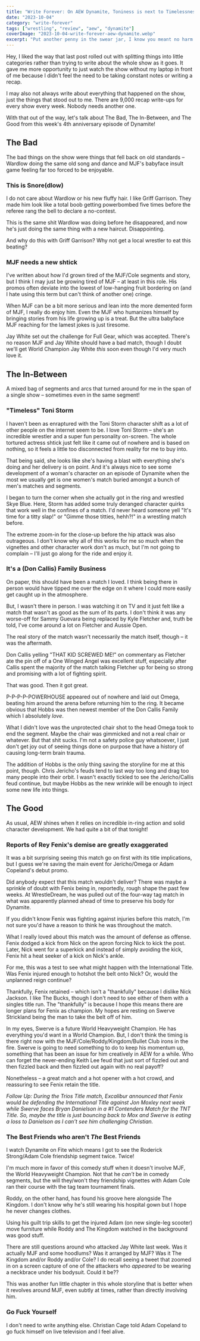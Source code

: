 ```yaml
---
title: "Write Forever: On AEW Dynamite, Toniness is next to Timelessness"
date: "2023-10-04"
category: "write-forever"
tags: ["wrestling", "review", "aew", "dynamite"]
coverImage: "2023-10-04-write-forever-aew-dynamite.webp"
excerpt: "Put another penny in the swear jar, I know you meant no harm... but Christian did with his big bad F-Word!"
---
```


Hey, I liked the way that last post rolled out with splitting things into little categories rather than trying to write about the whole show as it goes. It gave me more opportunity to just watch the show without my laptop in front of me because I didn't feel the need to be taking constant notes or writing a recap.

I may also not always write about everything that happened on the show, just the things that stood out to me. There are 9,000 recap write-ups for every show every week. Nobody needs another one.

With that out of the way, let's talk about The Bad, The In-Between, and The Good from this week's 4th anniversary episode of Dynamite!

## The Bad

The bad things on the show were things that fell back on old standards – Wardlow doing the same old song and dance and MJF's babyface insult game feeling far too forced to be enjoyable.

### This is Snore(dlow)

I do not care about Wardlow or his new fluffy hair. I like Griff Garrison. They made him look like a total boob getting powerbombed five times before the referee rang the bell to declare a no-contest.

This is the same shit Wardlow was doing before he disappeared, and now he's just doing the same thing with a new haircut. Disappointing.

And why do this with Griff Garrison? Why not get a local wrestler to eat this beating?

### MJF needs a new shtick

I've written about how I'd grown tired of the MJF/Cole segments and story, but I think I may just be growing tired of MJF – at least in this role. His promos often deviate into the lowest of low-hanging fruit bordering on (and I hate using this term but can't think of another one) cringe.

When MJF can be a bit more serious and lean into the more demented form of MJF, I really do enjoy him. Even the MJF who humanizes himself by bringing stories from his life growing up is a treat. But the ultra babyface MJF reaching for the lamest jokes is just tiresome.

Jay White set out the challenge for Full Gear, which was accepted. There's no reason MJF and Jay White should have a bad match, though I doubt we'll get World Champion Jay White _this_ soon even though I'd very much love it.

## The In-Between

A mixed bag of segments and arcs that turned around for me in the span of a single show – sometimes even in the same segment!

### "Timeless" Toni Storm

I haven't been as enraptured with the Toni Storm character shift as a lot of other people on the internet seem to be. I love Toni Storm – she's an incredible wrestler and a super fun personality on-screen. The whole tortured actress shtick just felt like it came out of nowhere and is based on nothing, so it feels a little too disconnected from reality for me to buy into.

That being said, she looks like she's having a blast with everything she's doing and her delivery is on point. And it's always nice to see some development of a woman's character on an episode of Dynamite when the most we usually get is one women's match buried amongst a bunch of men's matches and segments.

I began to turn the corner when she actually got in the ring and wrestled Skye Blue. Here, Storm has added some truly deranged character quirks that work well in the confines of a match. I'd never heard someone yell "It's time for a titty slap!" or "Gimme those titties, hehh?!" in a wrestling match before.

The extreme zoom-in for the close-up before the hip attack was also outrageous. I don't know why all of this works for me so much when the vignettes and other character work don't as much, but I'm not going to complain – I'll just go along for the ride and enjoy it.

### It's a (Don Callis) Family Business

On paper, this should have been a match I loved. I think being there in person would have tipped me over the edge on it where I could more easily get caught up in the atmosphere.

But, I wasn't there in person. I was watching it on TV and it just felt like a match that wasn't as good as the sum of its parts. I don't think it was any worse-off for Sammy Guevara being replaced by Kyle Fletcher and, truth be told, I've come around a lot on Fletcher and Aussie Open.

The real story of the match wasn't necessarily the match itself, though – it was the aftermath.

Don Callis yelling "THAT KID SCREWED ME!" on commentary as Fletcher ate the pin off of a One Winged Angel was excellent stuff, especially after Callis spent the majority of the match talking Fletcher up for being so strong and promising with a lot of fighting spirit.

That was good. Then it got great.

P-P-P-P-POWERHOUSE appeared out of nowhere and laid out Omega, beating him around the arena before returning him to the ring. It became obvious that Hobbs was then newest member of the Don Callis Family which I absolutely _love_.

What I didn't love was the unprotected chair shot to the head Omega took to end the segment. Maybe the chair was gimmicked and not a real chair or whatever. But that shit sucks. I'm not a safety police guy whatsoever, I just don't get joy out of seeing things done on purpose that have a history of causing long-term brain trauma.

The addition of Hobbs is the only thing saving the storyline for me at this point, though. Chris Jericho's feuds tend to last _way_ too long and drag too many people into their orbit. I wasn't exactly tickled to see the Jericho/Callis feud continue, but maybe Hobbs as the new wrinkle will be enough to inject some new life into things.

## The Good

As usual, AEW shines when it relies on incredible in-ring action and solid character development. We had quite a bit of that tonight!

### Reports of Rey Fenix's demise are greatly exaggerated 

It was a bit surprising seeing this match go on first with its title implications, but I guess we're saving the main event for Jericho/Omega or Adam Copeland's debut promo.

Did anybody expect that this match wouldn't deliver? There was maybe a sprinkle of doubt with Fenix being in, reportedly, rough shape the past few weeks. At WrestleDream, he was pulled out of the four-way tag match in what was apparently planned ahead of time to preserve his body for Dynamite.

If you didn't know Fenix was fighting against injuries before this match, I'm not sure you'd have a reason to think he was throughout the match.

What I really loved about this match was the amount of defense as offense. Fenix dodged a kick from Nick on the apron forcing Nick to kick the post. Later, Nick went for a superkick and instead of simply avoiding the kick, Fenix hit a heat seeker of a kick on Nick's ankle.

For me, this was a test to see what might happen with the International Title. Was Fenix injured enough to hotshot the belt onto Nick? Or, would the unplanned reign continue?

Thankfully, Fenix retained – which isn't a "thankfully" because I dislike Nick Jackson. I like The Bucks, though I don't need to see either of them with a singles title run. The "thankfully" is because I hope this means there are longer plans for Fenix as champion. My hopes are resting on Swerve Strickland being the man to take the belt off of him.

In my eyes, Swerve is a future World Heavyweight Champion. He has everything you'd want in a World Champion. But, I don't think the timing is there right now with the MJF/Cole/Roddy/Kingdom/Bullet Club irons in the fire. Swerve is going to need something to do to keep his momentum up, something that has been an issue for him creatively in AEW for a while. Who can forget the never-ending Keith Lee feud that just sort of fizzled out and then fizzled back and then fizzled out again with no real payoff?

Nonetheless – a great match and a hot opener with a hot crowd, and reassuring to see Fenix retain the title.

_Follow Up: During the Trios Title match, Excalibur announced that Fenix would be defending the International Title against Jon Moxley next week while Swerve faces Bryan Danielson in a #1 Contenders Match for the TNT Title. So, maybe the title is just bouncing back to Mox and Swerve is eating a loss to Danielson as I can't see him challenging Christian._

### The Best Friends who aren't _The_ Best Friends

I watch Dynamite on Fite which means I got to see the Roderick Strong/Adam Cole friendship segment twice. Twice!

I'm much more in favor of this comedy stuff when it doesn't involve MJF, the World Heavyweight Champion. Not that he _can't_ be in comedy segments, but the will they/won't they friendship vignettes with Adam Cole ran their course with the tag team tournament finals.

Roddy, on the other hand, has found his groove here alongside The Kingdom. I don't know why he's still wearing his hospital gown but I hope he never changes clothes.

Using his guilt trip skills to get the injured Adam (on new single-leg scooter) move furniture while Roddy and The Kingdom watched in the background was good stuff.

There are still questions around who attacked Jay White last week. Was it actually MJF and some hoodlums? Was it arranged by MJF? Was it The Kingdom and/or Roddy and/or Cole? I do recall seeing a tweet that zoomed in on a screen capture of one of the attackers who _appeared_ to be wearing a neckbrace under his bodysuit. Could it be??

This was another fun little chapter in this whole storyline that is better when it revolves around MJF, even subtly at times, rather than directly involving him.

### Go Fuck Yourself

I don't need to write anything else. Christian Cage told Adam Copeland to go fuck himself on live television and I feel alive.